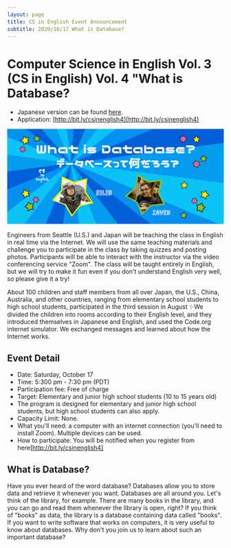 ```yaml
---
layout: page
title: CS in English Event Announcement 
subtitle: 2020/10/17 What is Database?
---
```


# Computer Science in English Vol. 3 (CS in English) Vol. 4 "What is Database? 

- Japanese version can be found [here](https://kidscodeclub.jp/computer-science_20201018/).
- Application: [http://bit.ly/csinenglish4](http://bit.ly/csinenglish4)

![](/img/2020-10-17/banner20201018.jpg)

Engineers from Seattle (U.S.) and Japan will be teaching the class in English in real time via the Internet. We will use the same teaching materials and challenge you to participate in the class by taking quizzes and posting photos. Participants will be able to interact with the instructor via the video conferencing service "Zoom". The class will be taught entirely in English, but we will try to make it fun even if you don't understand English very well, so please give it a try!

About 100 children and staff members from all over Japan, the U.S., China, Australia, and other countries, ranging from elementary school students to high school students, participated in the third session in August ✨We divided the children into rooms according to their English level, and they introduced themselves in Japanese and English, and used the Code.org internet simulator. We exchanged messages and learned about how the Internet works.

## Event Detail

- Date: Saturday, October 17
- Time: 5:300 pm - 7:30 pm (PDT)
- Participation fee: Free of charge
- Target: Elementary and junior high school students (10 to 15 years old)
- The program is designed for elementary and junior high school students, but high school students can also apply.
- Capacity Limit: None.
- What you'll need: a computer with an internet connection (you'll need to install Zoom). Multiple devices can be used.
- How to participate: You will be notified when you register from here[http://bit.ly/csinenglish4]

## What is Database?

Have you ever heard of the word database?
Databases allow you to store data and retrieve it whenever you want.
Databases are all around you.
Let's think of the library, for example.
There are many books in the library, and you can go and read them whenever the library is open, right?
If you think of "books" as data, the library is a database containing data called "books".
If you want to write software that works on computers, it is very useful to know about databases.
Why don't you join us to learn about such an important database?


